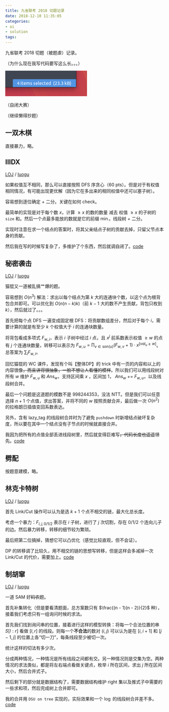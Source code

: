 ```yaml
---
title: 九省联考 2018 切题记录
date: 2018-12-10 11:35:05
categories:
- oi
- solution
tags:
---
```


九省联考 2018 切题（被题虐）记录。

（为什么现在我写代码要写这么长。。。）

![](/images/2018-12-10-long-code.png)

（自闭大赛）

<!-- more -->

（继续懒得抄题）

## 一双木棋

直接暴力，略。

## IIIDX

[LOJ](https://loj.ac/problem/2472) / [luogu](https://www.luogu.org/problemnew/show/P4364)

如果权值互不相同，那么可以直接按照 DFS 序贪心（60 pts）。但是对于有权值相同情况，有可能出现更优解（因为它在多出来的相同权值中还可以塞子树）。

容易想到逐位确定 + 二分。关键在如何 check。

最简单的实现是对于每个数 $x$，计算 $\ge x$ 的数的数量 减去 权值 $\ge x$ 的子树的 `size` 和。然后一个点最多能放的数就是它的前缀 $\min$。线段树 + 二分。

实现时注意在求一个结点的答案时，将其父亲结点子树的贡献去掉，只留父节点本身的贡献。

然后我在写的时候写复杂了，多维护了个东西，然后就调自闭了。[code](https://loj.ac/submission/276804)

## 秘密袭击

[LOJ](https://loj.ac/problem/2473) / [luogu](https://www.luogu.org/problemnew/show/P4365)

猫锟又一道被乱搞艹爆的题。

容易想到 $O(n^3)$ 解法：求出以每个结点为第 $k$ 大的连通块个数，以这个点为根背包合并即可。可以优化到 $O(n(n - k)k)$（前 $k - 1$ 大的数不产生贡献，背包只枚到 $k$），然后就过了。。。

首先把每个点 DFS 一遍变成固定根 DFS：将贡献数组差分，然后对于每个 $i$，需要计算的就是有至少 $k$ 个权值大于 $i$ 的连通块数量。

将背包看成多项式 $F_{w, i}$，表示 $i$ 子树中经过 $i$ 点，且 $x ^ j$ 前系数表示权值 $\ge w$ 的点有 $j$ 个连通块数量，转移可以表示为 $F_{w, u} = \prod_{v \in \text{son(u)}} (F_{w, v} + 1) \cdot x ^ {[val_u \ge w]}$。总答案为 $\sum_{i} F_{w, i}$。

回忆猫锟的 WC 课件，发现有个叫【整体DP】的 trick 中有一页的内容和以上的内容很像~~，而且讲得很抽象，一脸不想让人看懂的模样~~。所以我们可以用线段树对所有 $w$ 维护 $F_{w, u}$ 和 $Ans_{w}$，支持区间乘 $x$ ，区间加 $1$， $Ans_{w}$ += $F_{w, u}$，以及线段树合并。

最后一个问题是这道题的模数不是 $998244353$，没法 NTT。但是我们可以任意选择 $n + 1$ 个点值，求出答案，并将不同的 $w$ 按照贡献合并，最后做一次 $O(n^2)$ 的拉格朗日插值变回系数表达。

另外，含有 lazy\_tag 的线段树合并时为了避免 `pushdown` 时新增结点破坏复杂度，所以要在其中一个结点没有子节点的时候就直接合并。

我因为把所有的点值全部丢进线段树里，然后就变得巨难写~~，代码长度也遥遥领先~~。[code](https://loj.ac/submission/276139)

## 劈配

按题意建模，略。

## 林克卡特树

[LOJ](https://loj.ac/problem/2478) / [luogu](https://www.luogu.org/problemnew/show/P4383)

首先 Link/Cut 操作可以认为是选 $k + 1$ 个点不相交的链，最大化总长度。

考虑一个暴力：$F_{i, j, 0/1/2}$ 表示在 $i$ 子树，进行了 $j$ 次切割，存在 $0/1/2$ 个连向儿子的边。然后暴力转移，转移的细节较为繁琐。

最后把第二位搞掉，猜想它可以凸优化（感觉比较直观，但不会证）。

DP 的转移调了比较久，用不相交的链的思想写转移，但是这样会多减掉一次 Link/Cut 的代价，需要加上。[code](https://loj.ac/submission/280204)

## 制胡窜

[LOJ](https://loj.ac/problem/2479) / [luogu](https://www.luogu.org/problemnew/show/P4384)

一道 SAM 好~~码农~~题。

首先补集转化（但是要看清题面，总方案数只有 $\frac{(n - 1)(n - 2)}{2}$ 种），接着我们考虑只有一组询问时候的求法。

首先我们找到询问串的位置，接着进行这样的模型转换：将每一个合法位置的串 $S[l:r]$ 看做 $[l, r]$ 的线段。则每一个**不合法**的数对 $(i, j)$ 可以认为是在 $[i, i + 1]$ 和 $[j - 1, j]$ 的位置上各“切一刀”，每条线段至少被切一次。

统计这样的切法有多少次。

分成两种情况，一种情况是所有线段之间都有交。另一种情况则是交集为空。两种情况的求法类似，都是将左右端点看做关键点，枚举 $i$ 所在区间，求出 $j$ 所在区间大小，然后合并式子。

然后剩下的部分就是数据结构了，需要数据结构维护 $\text{right}$ 集以及推式子中需要的一些求和项，然后完成树上合并即可。

我的合并用 `DSU on tree` 实现的，实际效果和一个 $\log$ 的线段树合并差不多。[code](https://loj.ac/submission/284311)
